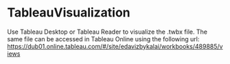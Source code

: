 # TableauVisualization

Use Tableau Desktop or Tableau Reader to visualize the .twbx file. The same file can be accessed in Tableau Online using the following url:
https://dub01.online.tableau.com/#/site/edavizbykalai/workbooks/489885/views
